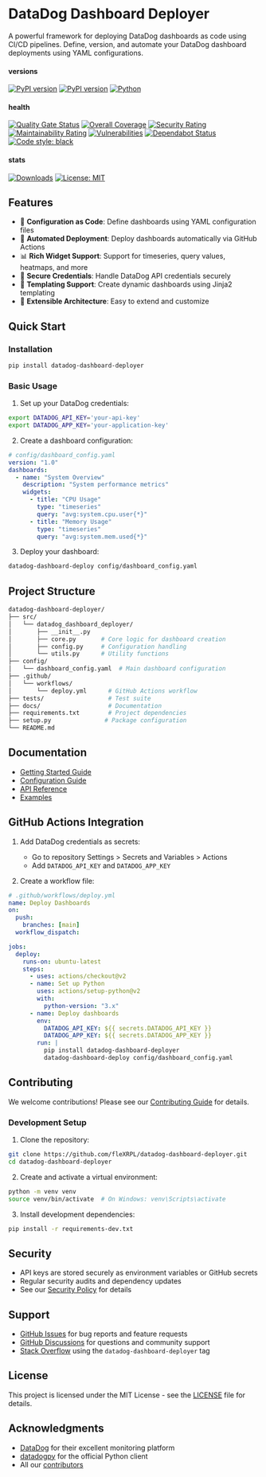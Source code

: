 # DataDog Dashboard Deployer

A powerful framework for deploying DataDog dashboards as code using CI/CD pipelines. Define, version, and automate your DataDog dashboard deployments using YAML configurations.

#### versions

[![PyPI version](https://badge.fury.io/py/datadog-dashboard-deployer.svg)](https://badge.fury.io/py/datadog-dashboard-deployer)
[![PyPI version](https://img.shields.io/pypi/v/datadog-dashboard-deployer.svg)](https://pypi.org/project/datadog-dashboard-deployer/)
[![Python](https://img.shields.io/pypi/pyversions/datadog-dashboard-deployer.svg)](https://pypi.org/project/datadog-dashboard-deployer/)

#### health

[![Quality Gate Status](https://sonarcloud.io/api/project_badges/measure?project=fleXRPL_datadog-dashboard-deployer&metric=alert_status)](https://sonarcloud.io/summary/new_code?id=fleXRPL_datadog-dashboard-deployer)
[![Overall Coverage](https://sonarcloud.io/api/project_badges/measure?project=fleXRPL_datadog-dashboard-deployer&metric=coverage)](https://sonarcloud.io/summary/new_code?id=fleXRPL_datadog-dashboard-deployer)
[![Security Rating](https://sonarcloud.io/api/project_badges/measure?project=fleXRPL_datadog-dashboard-deployer&metric=security_rating)](https://sonarcloud.io/summary/new_code?id=fleXRPL_datadog-dashboard-deployer)
[![Maintainability Rating](https://sonarcloud.io/api/project_badges/measure?project=fleXRPL_datadog-dashboard-deployer&metric=sqale_rating)](https://sonarcloud.io/summary/new_code?id=fleXRPL_datadog-dashboard-deployer)
[![Vulnerabilities](https://sonarcloud.io/api/project_badges/measure?project=fleXRPL_datadog-dashboard-deployer&metric=vulnerabilities)](https://sonarcloud.io/summary/new_code?id=fleXRPL_datadog-dashboard-deployer)
[![Dependabot Status](https://img.shields.io/badge/Dependabot-enabled-success.svg)](https://github.com/fleXRPL/datadog-dashboard-deployer/blob/main/.github/dependabot.yml)
[![Code style: black](https://img.shields.io/badge/code%20style-black-000000.svg)](https://github.com/psf/black)

#### stats

[![Downloads](https://pepy.tech/badge/datadog-dashboard-deployer)](https://pepy.tech/project/datadog-dashboard-deployer)
[![License: MIT](https://img.shields.io/badge/License-MIT-yellow.svg)](https://opensource.org/licenses/MIT)

## Features

- 🚀 **Configuration as Code**: Define dashboards using YAML configuration files
- 🔄 **Automated Deployment**: Deploy dashboards automatically via GitHub Actions
- 📊 **Rich Widget Support**: Support for timeseries, query values, heatmaps, and more
- 🔐 **Secure Credentials**: Handle DataDog API credentials securely
- 🎨 **Templating Support**: Create dynamic dashboards using Jinja2 templating
- 🔌 **Extensible Architecture**: Easy to extend and customize

## Quick Start

### Installation

```bash
pip install datadog-dashboard-deployer
```

### Basic Usage

1. Set up your DataDog credentials:

```bash
export DATADOG_API_KEY='your-api-key'
export DATADOG_APP_KEY='your-application-key'
```

2. Create a dashboard configuration:

```yaml
# config/dashboard_config.yaml
version: "1.0"
dashboards:
  - name: "System Overview"
    description: "System performance metrics"
    widgets:
      - title: "CPU Usage"
        type: "timeseries"
        query: "avg:system.cpu.user{*}"
      - title: "Memory Usage"
        type: "timeseries"
        query: "avg:system.mem.used{*}"
```

3. Deploy your dashboard:

```bash
datadog-dashboard-deploy config/dashboard_config.yaml
```

## Project Structure

```bash
datadog-dashboard-deployer/
├── src/
│   └── datadog_dashboard_deployer/
│       ├── __init__.py
│       ├── core.py       # Core logic for dashboard creation
│       ├── config.py     # Configuration handling
│       └── utils.py      # Utility functions
├── config/
│   └── dashboard_config.yaml  # Main dashboard configuration
├── .github/
│   └── workflows/
│       └── deploy.yml      # GitHub Actions workflow
├── tests/                  # Test suite
├── docs/                   # Documentation
├── requirements.txt        # Project dependencies
├── setup.py               # Package configuration
└── README.md
```

## Documentation

- [Getting Started Guide](https://github.com/fleXRPL/datadog-dashboard-deployer/wiki/Getting-Started)
- [Configuration Guide](https://github.com/fleXRPL/datadog-dashboard-deployer/wiki/Configuration-Guide)
- [API Reference](https://datadog-dashboard-deployer.readthedocs.io/)
- [Examples](https://github.com/fleXRPL/datadog-dashboard-deployer/wiki/Examples)

## GitHub Actions Integration

1. Add DataDog credentials as secrets:

   - Go to repository Settings > Secrets and Variables > Actions
   - Add `DATADOG_API_KEY` and `DATADOG_APP_KEY`

2. Create a workflow file:

```yaml
# .github/workflows/deploy.yml
name: Deploy Dashboards
on:
  push:
    branches: [main]
  workflow_dispatch:

jobs:
  deploy:
    runs-on: ubuntu-latest
    steps:
      - uses: actions/checkout@v2
      - name: Set up Python
        uses: actions/setup-python@v2
        with:
          python-version: "3.x"
      - name: Deploy dashboards
        env:
          DATADOG_API_KEY: ${{ secrets.DATADOG_API_KEY }}
          DATADOG_APP_KEY: ${{ secrets.DATADOG_APP_KEY }}
        run: |
          pip install datadog-dashboard-deployer
          datadog-dashboard-deploy config/dashboard_config.yaml
```

## Contributing

We welcome contributions! Please see our [Contributing Guide](https://github.com/fleXRPL/datadog-dashboard-deployer/wiki/Contributing) for details.

### Development Setup

1. Clone the repository:

```bash
git clone https://github.com/fleXRPL/datadog-dashboard-deployer.git
cd datadog-dashboard-deployer
```

2. Create and activate a virtual environment:

```bash
python -m venv venv
source venv/bin/activate  # On Windows: venv\Scripts\activate
```

3. Install development dependencies:

```bash
pip install -r requirements-dev.txt
```

## Security

- API keys are stored securely as environment variables or GitHub secrets
- Regular security audits and dependency updates
- See our [Security Policy](https://github.com/fleXRPL/datadog-dashboard-deployer/wiki/Security) for details

## Support

- [GitHub Issues](https://github.com/fleXRPL/datadog-dashboard-deployer/issues) for bug reports and feature requests
- [GitHub Discussions](https://github.com/fleXRPL/datadog-dashboard-deployer/discussions) for questions and community support
- [Stack Overflow](https://stackoverflow.com/questions/tagged/datadog-dashboard-deployer) using the `datadog-dashboard-deployer` tag

## License

This project is licensed under the MIT License - see the [LICENSE](LICENSE) file for details.

## Acknowledgments

- [DataDog](https://www.datadoghq.com/) for their excellent monitoring platform
- [datadogpy](https://github.com/DataDog/datadogpy) for the official Python client
- All our [contributors](https://github.com/fleXRPL/datadog-dashboard-deployer/graphs/contributors)
